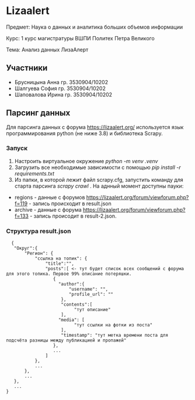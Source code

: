 # Lizaalert

Предмет: Наука о данных и аналитика больших объемов информации

Курс: 1 курс магистратуры ВШПИ Политех Петра Великого

Тема: Анализ данных ЛизаАлерт


## Участники
* Брусницына Анна  гр. 3530904/10202
* Шалгуева София   гр. 3530904/10202
* Шаповалова Ирина гр. 3530904/10202

## Парсинг данных

Для парсинга данных с форума https://lizaalert.org/ используется язык программирования python (не ниже 3.8) и библиотека Scrapy.

### Запуск

1. Настроить виртуальное окружение _python -m venv .venv_
2. Загрузить все необходимые зависимости с помощью _pip install -r requirements.txt_
3. Из папки, в которой лежит файл scrapy.cfg, запустить команду для старта парсинга _scrapy crawl <spider name>_. На аднный момент доступны пауки:
* regions - данные с форумов https://lizaalert.org/forum/viewforum.php?f=119 - запись происходит в result.json
* archive - данные с форума https://lizaalert.org/forum/viewforum.php?f=133 - запись происодит в result-2.json.

### Структура result.json

      {
       "Округ":{
           "Регион": {
               "ссылка на топик": {
                   "title":"",
                   "posts":[ <- тут будет список всех сообщений с форума для этого топика. Первое 99% описание потеряшки.
                      { 
                        "author":{
                            "username": "",
                            "profile_url": ""
                         },
                         "contents":[
                              "тут описание"
                         ],
                        "media": [
                              "тут ссылки на фотки из поста"
                         ],
                         "timestamp": "тут метка времени поста для подсчёта разницы между публикацией и пропажей"
                      },
                      ...
                   ]
               },
               ...
           },
           ...
       },
       ...
    }
      
